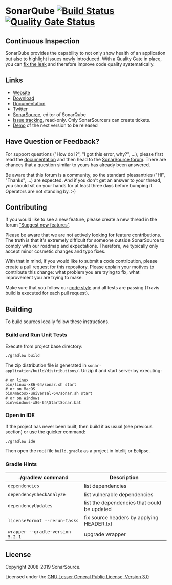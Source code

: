 SonarQube [![Build Status](https://travis-ci.org/SonarSource/sonarqube.svg?branch=master)](https://travis-ci.org/SonarSource/sonarqube) [![Quality Gate Status](https://sonarcloud.io/api/project_badges/measure?project=org.sonarsource.sonarqube%3Asonarqube&metric=alert_status)](https://sonarcloud.io/dashboard?id=org.sonarsource.sonarqube%3Asonarqube)
=========

Continuous Inspection
---------------------
SonarQube provides the capability to not only show health of an application but also to highlight issues newly introduced. With a Quality Gate in place, you can [fix the leak](https://blog.sonarsource.com/water-leak-changes-the-game-for-technical-debt-management) and therefore improve code quality systematically.

Links
-----

* [Website](https://www.sonarqube.org)
* [Download](https://www.sonarqube.org/downloads/)
* [Documentation](https://docs.sonarqube.org)
* [Twitter](https://twitter.com/SonarQube)
* [SonarSource](https://www.sonarsource.com), editor of SonarQube
* [Issue tracking](https://jira.sonarsource.com/browse/SONAR/), read-only. Only SonarSourcers can create tickets.
* [Demo](https://next.sonarqube.com/sonarqube) of the next version to be released

Have Question or Feedback?
--------------------------

For support questions ("How do I?", "I got this error, why?", ...), please first read the [documentation](https://docs.sonarqube.org) and then head to the [SonarSource forum](https://community.sonarsource.com/). There are chances that a question similar to yours has already been answered. 

Be aware that this forum is a community, so the standard pleasantries ("Hi", "Thanks", ...) are expected. And if you don't get an answer to your thread, you should sit on your hands for at least three days before bumping it. Operators are not standing by. :-)


Contributing
------------

If you would like to see a new feature, please create a new thread in the forum ["Suggest new features"](https://community.sonarsource.com/c/suggestions/features).

Please be aware that we are not actively looking for feature contributions. The truth is that it's extremely difficult for someone outside SonarSource to comply with our roadmap and expectations. Therefore, we typically only accept minor cosmetic changes and typo fixes.

With that in mind, if you would like to submit a code contribution, please create a pull request for this repository. Please explain your motives to contribute this change: what problem you are trying to fix, what improvement you are trying to make.

Make sure that you follow our [code style](https://github.com/SonarSource/sonar-developer-toolset#code-style) and all tests are passing (Travis build is executed for each pull request).

Building
--------

To build sources locally follow these instructions.

### Build and Run Unit Tests

Execute from project base directory:

    ./gradlew build

The zip distribution file is generated in `sonar-application/build/distributions/`. Unzip it and start server by executing:

    # on linux
    bin/linux-x86-64/sonar.sh start 
    # or on MacOS
    bin/macosx-universal-64/sonar.sh start
    # or on Windows
    bin\windows-x86-64\StartSonar.bat 

### Open in IDE

If the project has never been built, then build it as usual (see previous section) or use the quicker command:

    ./gradlew ide
    
Then open the root file `build.gradle` as a project in Intellij or Eclipse.

### Gradle Hints

| ./gradlew command | Description |
|---|---|
| `dependencies`| list dependencies |
| `dependencyCheckAnalyze` | list vulnerable dependencies |
| `dependencyUpdates` | list the dependencies that could be updated |
| `licenseFormat --rerun-tasks` | fix source headers by applying HEADER.txt |
| `wrapper --gradle-version 5.2.1` | upgrade wrapper |

License
-------

Copyright 2008-2019 SonarSource.

Licensed under the [GNU Lesser General Public License, Version 3.0](https://www.gnu.org/licenses/lgpl.txt)
